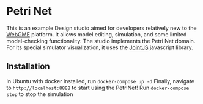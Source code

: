 # Petri Net
This is an example Design studio aimed for developers relatively new to the [WebGME](https://webgme.org) platform.
It allows model editing, simulation, and some limited model-checking functionality.
The studio implements the Petri Net domain.
For its special simulator visualization, it uses the [JointJS](https://www.jointjs.com/) javascript library.

## Installation
In Ubuntu with docker installed, run `docker-compose up -d`
Finally, navigate to `http://localhost:8888` to start using the PetriNet!
Run `docker-compose stop` to stop the simulation
